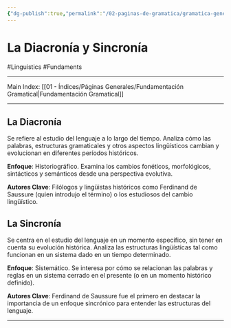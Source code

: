 ```yaml
---
{"dg-publish":true,"permalink":"/02-paginas-de-gramatica/gramatica-general/la-diacronia-y-sincronia/"}
---
```


# La Diacronía y Sincronía
#Linguistics #Fundaments 
___
Main Index: [[01 - Índices/Páginas Generales/Fundamentación Gramatical\|Fundamentación Gramatical]]
___
## La Diacronía
Se refiere al estudio del lenguaje a lo largo del tiempo. Analiza cómo las palabras, estructuras gramaticales y otros aspectos lingüísticos cambian y evolucionan en diferentes períodos históricos.

**Enfoque**: Historiográfico. Examina los cambios fonéticos, morfológicos, sintácticos y semánticos desde una perspectiva evolutiva.

**Autores Clave**: Filólogos y lingüistas históricos como Ferdinand de Saussure (quien introdujo el término) o los estudiosos del cambio lingüístico.

## La Sincronía
Se centra en el estudio del lenguaje en un momento específico, sin tener en cuenta su evolución histórica. Analiza las estructuras lingüísticas tal como funcionan en un sistema dado en un tiempo determinado.

**Enfoque**: Sistemático. Se interesa por cómo se relacionan las palabras y reglas en un sistema cerrado en el presente (o en un momento histórico definido).

**Autores Clave**: Ferdinand de Saussure fue el primero en destacar la importancia de un enfoque sincrónico para entender las estructuras del lenguaje.
___